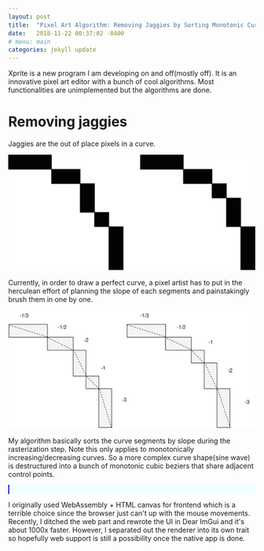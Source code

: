 ```yaml
---
layout: post
title:  "Pixel Art Algorithm: Removing Jaggies by Sorting Monotonic Curve by Segment Slope"
date:   2018-11-22 00:37:02 -0400
# menu: main
categories: jekyll update
---
```


Xprite is a new program I am developing on and off(mostly off). It is an innovative pixel art editor with a bunch of cool algorithms. Most functionalities are unimplemented but the algorithms are done.

# Removing jaggies

Jaggies are the out of place pixels in a curve.

![curve](/static/pixelart/black.svg)

Currently, in order to draw a perfect curve, a pixel artist has to put in the herculean effort of planning the slope of each segments and painstakingly brush them in one by one.

![slope](/static/pixelart/slope.svg)

My algorithm basically sorts the curve segments by slope during the rasterization step. Note this only applies to monotonically increasing/decreasing curves. So a more complex curve shape(sine wave) is destructured into a bunch of monotonic cubic beziers that share adjacent control points.

<div style="background: azure;">
<style>
    #canvas {
        cursor: none;
        height: 600px;
        width: 600px;
        border: 1px solid blue;
    }
</style>
<canvas id="canvas" width="600" height="600"> </canvas>
<script>
    setTimeout( function() {
        xprite.change_tool("pencil");
        xprite.set_option_for_tool("pencil", "simplify", "false");
    }, 100);
</script>
<script src="/static/pixelart/xprite.js"></script>
</div>


I originally used WebAssembly + HTML canvas for frontend which is a terrible choice since the browser just can't up with the mouse movements. Recently, I ditched the web part and rewrote the UI in Dear ImGui and it's about 1000x faster. However, I separated out the renderer into its own trait so hopefully web support is still a possibility once the native app is done.
